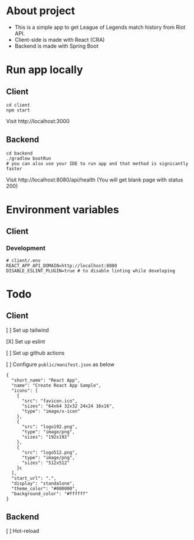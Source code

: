 # About project

- This is a simple app to get League of Legends match history from Riot API.
- Client-side is made with React (CRA)
- Backend is made with Spring Boot

# Run app locally

## Client

```
cd client
npm start
```

Visit http://localhost:3000

## Backend

```
cd backend
./gradlew bootRun
# you can also use your IDE to run app and that method is signicantly faster
```

Visit http://localhost:8080/api/health (You will get blank page with status 200)

# Environment variables

## Client

### Development
```
# client/.env
REACT_APP_API_DOMAIN=http://localhost:8080
DISABLE_ESLINT_PLUGIN=true # to disable linting while developing
```

# Todo

## Client

[ ] Set up tailwind

[X] Set up eslint

[ ] Set up github actions

[ ] Configure `public/manifest.json` as below

```
{
  "short_name": "React App",
  "name": "Create React App Sample",
  "icons": [
    {
      "src": "favicon.ico",
      "sizes": "64x64 32x32 24x24 16x16",
      "type": "image/x-icon"
    },
    {
      "src": "logo192.png",
      "type": "image/png",
      "sizes": "192x192"
    },
    {
      "src": "logo512.png",
      "type": "image/png",
      "sizes": "512x512"
    }c
  ],
  "start_url": ".",
  "display": "standalone",
  "theme_color": "#000000",
  "background_color": "#ffffff"
}
```

## Backend

[ ] Hot-reload
